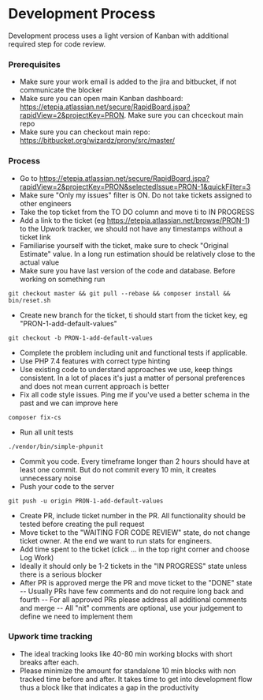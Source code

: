 # Development Process
Development process uses a light version of Kanban with additional required step for code review.

### Prerequisites 
 - Make sure your work email is added to the jira and bitbucket, if not communicate the blocker
 - Make sure you can open main Kanban dashboard: https://etepia.atlassian.net/secure/RapidBoard.jspa?rapidView=2&projectKey=PRON. Make sure you can chceckout main repo
 - Make sure you can checkout main repo: https://bitbucket.org/wizardz/prony/src/master/

### Process
 - Go to https://etepia.atlassian.net/secure/RapidBoard.jspa?rapidView=2&projectKey=PRON&selectedIssue=PRON-1&quickFilter=3
 - Make sure "Only my issues" filter is ON. Do not take tickets assigned to other engineers
 - Take the top ticket from the TO DO column and move ti to IN PROGRESS
 - Add a link to the ticket (eg https://etepia.atlassian.net/browse/PRON-1) to the Upwork tracker, we should not have any timestamps without a ticket link
 - Familiarise yourself with the ticket, make sure to check "Original Estimate" value. In a long run estimation should be relatively close to the actual value
 - Make sure you have last version of the code and database. Before working on something run
```
git checkout master && git pull --rebase && composer install && bin/reset.sh
``` 
 - Create new branch for the ticket, ti should start from the ticket key, eg "PRON-1-add-default-values"
```
git checkout -b PRON-1-add-default-values
```
 - Complete the problem including unit and functional tests if applicable. 
 - Use PHP 7.4 features with correct type hinting
 - Use existing code to understand approaches we use, keep things consistent. In a lot of places it's just a matter of personal preferences and does not mean current approach is better
 - Fix all code style issues. Ping me if you've used a better schema in the past and we can improve here
```
composer fix-cs
```
 - Run all unit tests
```
./vendor/bin/simple-phpunit
```
 - Commit you code. Every timeframe longer than 2 hours should have at least one commit. But do not commit every 10 min, it creates unnecessary noise
 - Push your code to the server
```
git push -u origin PRON-1-add-default-values
```
 - Create PR, include ticket number in the PR. All functionality should be tested before creating the pull request
 - Move ticket to the "WAITING FOR CODE REVIEW" state, do not change ticket owner. At the end we want to run stats for engineers.
 - Add time spent to the ticket (click ... in the top right corner and choose Log Work)
 - Ideally it should only be 1-2 tickets in the "IN PROGRESS" state unless there is a serious blocker
 - After PR is approved merge the PR and move ticket to the "DONE" state
 -- Usually PRs have few comments and do not require long back and fourth
 -- For all approved PRs please address all additional comments and merge
 -- All "nit" comments are optional, use your judgement to define we need to implement them
 
### Upwork time tracking
 - The ideal tracking looks like 40-80 min working blocks with short breaks after each. 
 - Please minimize the amount for standalone 10 min blocks with non tracked time before and after. It takes time to get into development flow thus a block like that indicates a gap in the productivity